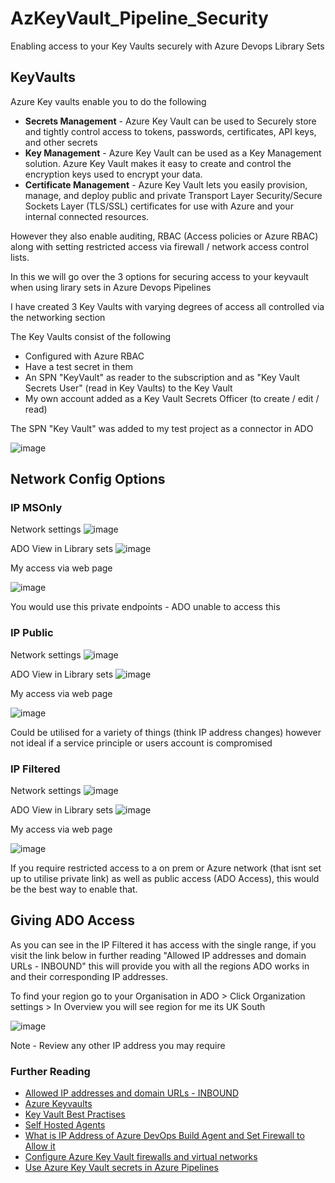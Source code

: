 # AzKeyVault_Pipeline_Security

Enabling access to your Key Vaults securely with Azure Devops Library Sets

## KeyVaults




Azure Key vaults enable you to do the following 

* **Secrets Management** - Azure Key Vault can be used to Securely store and tightly control access to tokens, passwords, certificates, API keys, and other secrets
* **Key Management** - Azure Key Vault can be used as a Key Management solution. Azure Key Vault makes it easy to create and control the encryption keys used to encrypt your data.
* **Certificate Management** - Azure Key Vault lets you easily provision, manage, and deploy public and private Transport Layer Security/Secure Sockets Layer (TLS/SSL) certificates for use with Azure and your internal connected resources.

However they also enable auditing, RBAC (Access policies or Azure RBAC) along with setting restricted access via firewall / network access control lists.

In this we will go over the 3 options for securing access to your keyvault when using lirary sets in Azure Devops Pipelines 

I have created 3 Key Vaults with varying degrees of access all controlled via the networking section 

The Key Vaults consist of the following

* Configured with Azure RBAC
* Have a test secret in them
* An SPN "KeyVault" as reader to the subscription and as "Key Vault Secrets User" (read in Key Vaults) to the Key Vault
* My own account added as a Key Vault Secrets Officer (to create / edit / read)

The SPN "Key Vault" was added to my test project as a connector in ADO 


![image](https://github.com/knowlesy/AzKeyVault_Pipeline_Security/assets/20459678/9d681e8f-d9c1-4ad1-9e36-dc56011d39a1)

## Network Config Options

### IP MSOnly  
Network settings
![image](https://github.com/knowlesy/AzKeyVault_Pipeline_Security/assets/20459678/9c5265cb-a606-42a5-9f53-e0f9ae7ee1a5)

ADO View in Library sets 
![image](https://github.com/knowlesy/AzKeyVault_Pipeline_Security/assets/20459678/bb176497-a8f6-4298-b9c4-6ec9cd712350)

My access via web page

![image](https://github.com/knowlesy/AzKeyVault_Pipeline_Security/assets/20459678/7e94d6d2-23e0-40e1-9474-8df3da09c888)


You would use this private endpoints - ADO unable to access this

### IP Public 
Network settings
![image](https://github.com/knowlesy/AzKeyVault_Pipeline_Security/assets/20459678/1964f2f1-6998-46af-840e-0fa177e494d5)

ADO View in Library sets 
![image](https://github.com/knowlesy/AzKeyVault_Pipeline_Security/assets/20459678/0e382900-5863-424b-ad78-1b00363bbeaa)

My access via web page

![image](https://github.com/knowlesy/AzKeyVault_Pipeline_Security/assets/20459678/e8f4a1a2-e8e5-40d0-a99f-64ea643d8706)


Could be utilised for a variety of things (think IP address changes)  however not ideal if a service principle or users account is compromised

### IP Filtered 
Network settings
![image](https://github.com/knowlesy/AzKeyVault_Pipeline_Security/assets/20459678/9bb7f96f-8296-41d9-8017-67b5ad0eabc3)

ADO View in Library sets 
![image](https://github.com/knowlesy/AzKeyVault_Pipeline_Security/assets/20459678/b0e36d1a-8bb8-48e6-ab9b-3572dd268698)

My access via web page

![image](https://github.com/knowlesy/AzKeyVault_Pipeline_Security/assets/20459678/fd6b4b8e-98a9-43d7-a658-b0e21a46896d)


If you require restricted access to a on prem or Azure network (that isnt set up to utilise private link) as well as public access (ADO Access), this would be the best way  to enable that. 

## Giving ADO Access 
As you can see in the IP Filtered it has access with the single range, if you visit the link below in further reading "Allowed IP addresses and domain URLs - INBOUND" this will provide you with all the regions ADO works in and their corresponding IP addresses.

To find your region go to your Organisation in ADO > Click Organization settings > In Overview you will see region for me its UK South

![image](https://github.com/knowlesy/AzKeyVault_Pipeline_Security/assets/20459678/91fc1aed-5bf7-4dbc-8883-8e5a6b1c3e4a)

Note - Review any other IP address you may require 

### Further Reading 
* [Allowed IP addresses and domain URLs - INBOUND](https://learn.microsoft.com/en-us/azure/devops/organizations/security/allow-list-ip-url?view=azure-devops&tabs=IP-V4#inbound-connections)
* [Azure Keyvaults](https://learn.microsoft.com/en-us/azure/key-vault/)
* [Key Vault Best Practises](https://learn.microsoft.com/en-us/azure/key-vault/general/best-practices)
* [Self Hosted Agents](https://learn.microsoft.com/en-gb/azure/devops/pipelines/agents/windows-agent?view=azure-devops)
* [What is IP Address of Azure DevOps Build Agent and Set Firewall to Allow it](https://build5nines.com/what-is-ip-address-of-azure-devops-build-agent-and-set-firewall-to-allow-it/)
* [Configure Azure Key Vault firewalls and virtual networks](https://learn.microsoft.com/en-gb/azure/key-vault/general/network-security?WT.mc_id=Portal-Microsoft_Azure_KeyVault)
* [Use Azure Key Vault secrets in Azure Pipelines](https://learn.microsoft.com/en-us/azure/devops/pipelines/release/azure-key-vault?view=azure-devops&tabs=yaml)
